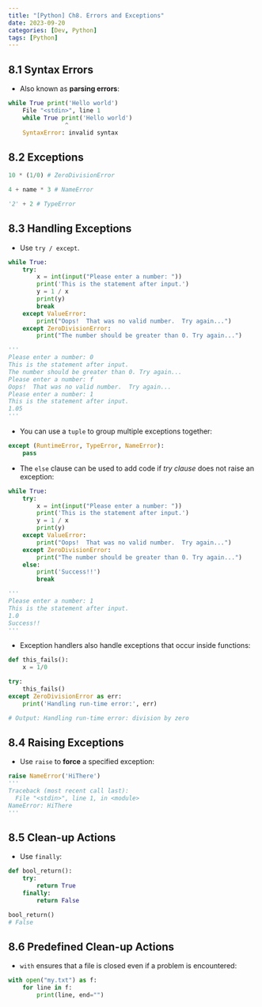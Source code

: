 ```yaml
---
title: "[Python] Ch8. Errors and Exceptions"
date: 2023-09-20
categories: [Dev, Python]
tags: [Python]
---
```


## 8.1 Syntax Errors

- Also known as **parsing errors**:

```python
while True print('Hello world')
    File "<stdin>", line 1
    while True print('Hello world')
                ^
    SyntaxError: invalid syntax
```

## 8.2 Exceptions

```python
10 * (1/0) # ZeroDivisionError

4 + name * 3 # NameError

'2' + 2 # TypeError
```

## 8.3 Handling Exceptions

- Use `try / except`.

```python
while True:
    try:
        x = int(input("Please enter a number: "))
        print('This is the statement after input.')
        y = 1 / x
        print(y)
        break
    except ValueError:
        print("Oops!  That was no valid number.  Try again...")
    except ZeroDivisionError:
        print("The number should be greater than 0. Try again...")

'''
Please enter a number: 0
This is the statement after input.
The number should be greater than 0. Try again...
Please enter a number: f
Oops!  That was no valid number.  Try again...
Please enter a number: 1
This is the statement after input.
1.05
'''
```

- You can use a `tuple` to group multiple exceptions together:

```python
except (RuntimeError, TypeError, NameError):
    pass
```

- The `else` clause can be used to add code if *try clause* does not raise an exception:

```python
while True:
    try:
        x = int(input("Please enter a number: "))
        print('This is the statement after input.')
        y = 1 / x
        print(y)
    except ValueError:
        print("Oops!  That was no valid number.  Try again...")
    except ZeroDivisionError:
        print("The number should be greater than 0. Try again...")
    else:
        print('Success!!')
        break

'''
Please enter a number: 1
This is the statement after input.
1.0
Success!!
'''
```

- Exception handlers also handle exceptions that occur inside functions:

```python
def this_fails():
    x = 1/0

try:
    this_fails()
except ZeroDivisionError as err:
    print('Handling run-time error:', err)

# Output: Handling run-time error: division by zero
```

## 8.4 Raising Exceptions

- Use `raise` to **force** a specified exception:

```python
raise NameError('HiThere')
'''
Traceback (most recent call last):
  File "<stdin>", line 1, in <module>
NameError: HiThere
'''
```

## 8.5 Clean-up Actions

- Use `finally`:

```python
def bool_return():
    try:
        return True
    finally:
        return False

bool_return()
# False
```

## 8.6 Predefined Clean-up Actions

- `with` ensures that a file is closed even if a problem is encountered:

```python
with open("my.txt") as f:
    for line in f:
        print(line, end="")
```
